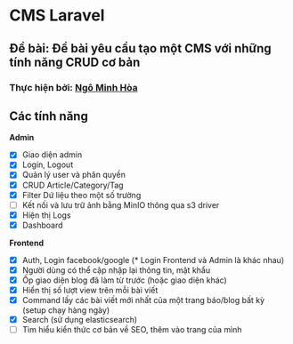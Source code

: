 # CMS Laravel

## Đề bài: Đề bài yêu cầu tạo một CMS với những tính năng CRUD cơ bản

### Thực hiện bởi: [Ngô Minh Hòa](https://github.com/EmilRailgun)

## Các tính năng

**Admin**

-   [x] Giao diện admin
-   [x] Login, Logout
-   [x] Quản lý user và phân quyền
-   [x] CRUD Article/Category/Tag
-   [x] Filter Dứ liệu theo một số trường
-   [ ] Kết nối và lưu trữ ảnh bằng MinIO thông qua s3 driver
-   [x] Hiện thị Logs
-   [x] Dashboard

**Frontend**

-   [x] Auth, Login facebook/google (\* Login Frontend và Admin là khác nhau)
-   [x] Người dùng có thể cập nhập lại thông tin, mật khẩu
-   [x] Ốp giao diện blog đã làm từ trước (hoặc giao diện khác)
-   [x] Hiển thị số lượt view trên mỗi bài viết
-   [x] Command lấy các bài viết mới nhất của một trang báo/blog bất kỳ (setup chạy hàng ngày)
-   [x] Search (sử dụng elasticsearch)
-   [ ] Tìm hiểu kiển thức cơ bản về SEO, thêm vào trang của mình
